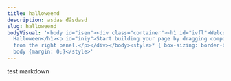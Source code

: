 ```yaml
---
title: halloweend
description: asdas đâsdasd
slug: halloweend
bodyVisual: '<body id="isen"><div class="container"><h1 id="ivfl">Welcome to
  Halloween</h1><p id="iniy">Start building your page by dragging components
  from the right panel.</p></div></body><style>* { box-sizing: border-box; }
  body {margin: 0;}</style>'
---
```

test markdown
